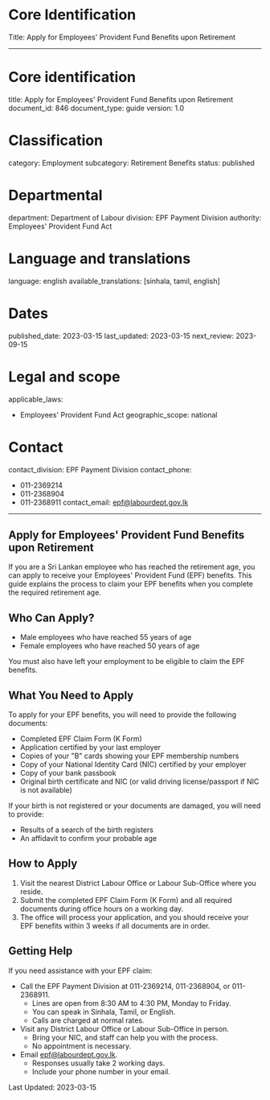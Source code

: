 # Core Identification
Title: Apply for Employees' Provident Fund Benefits upon Retirement

---
# Core identification
title: Apply for Employees' Provident Fund Benefits upon Retirement
document_id: 846
document_type: guide
version: 1.0

# Classification
category: Employment
subcategory: Retirement Benefits
status: published

# Departmental
department: Department of Labour
division: EPF Payment Division
authority: Employees' Provident Fund Act

# Language and translations
language: english
available_translations: [sinhala, tamil, english]

# Dates
published_date: 2023-03-15
last_updated: 2023-03-15
next_review: 2023-09-15

# Legal and scope
applicable_laws:
 - Employees' Provident Fund Act
geographic_scope: national

# Contact
contact_division: EPF Payment Division
contact_phone: 
 - 011-2369214
 - 011-2368904
 - 011-2368911
contact_email: epf@labourdept.gov.lk

---

## Apply for Employees' Provident Fund Benefits upon Retirement

If you are a Sri Lankan employee who has reached the retirement age, you can apply to receive your Employees' Provident Fund (EPF) benefits. This guide explains the process to claim your EPF benefits when you complete the required retirement age.

## Who Can Apply?

- Male employees who have reached 55 years of age
- Female employees who have reached 50 years of age

You must also have left your employment to be eligible to claim the EPF benefits.

## What You Need to Apply

To apply for your EPF benefits, you will need to provide the following documents:

- Completed EPF Claim Form (K Form)
- Application certified by your last employer
- Copies of your "B" cards showing your EPF membership numbers
- Copy of your National Identity Card (NIC) certified by your employer
- Copy of your bank passbook
- Original birth certificate and NIC (or valid driving license/passport if NIC is not available)

If your birth is not registered or your documents are damaged, you will need to provide:

- Results of a search of the birth registers
- An affidavit to confirm your probable age

## How to Apply

1. Visit the nearest District Labour Office or Labour Sub-Office where you reside.
2. Submit the completed EPF Claim Form (K Form) and all required documents during office hours on a working day.
3. The office will process your application, and you should receive your EPF benefits within 3 weeks if all documents are in order.

## Getting Help

If you need assistance with your EPF claim:

- Call the EPF Payment Division at 011-2369214, 011-2368904, or 011-2368911.
    - Lines are open from 8:30 AM to 4:30 PM, Monday to Friday.
    - You can speak in Sinhala, Tamil, or English.
    - Calls are charged at normal rates.
- Visit any District Labour Office or Labour Sub-Office in person.
    - Bring your NIC, and staff can help you with the process.
    - No appointment is necessary.
- Email epf@labourdept.gov.lk.
    - Responses usually take 2 working days.
    - Include your phone number in your email.

Last Updated: 2023-03-15